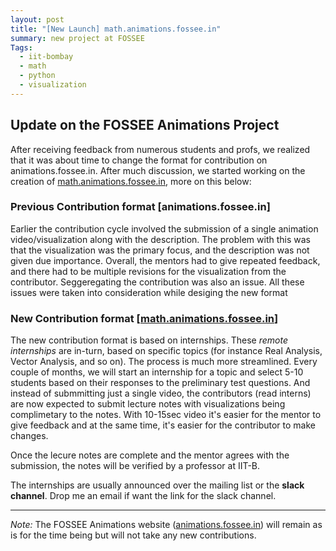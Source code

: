 ```yaml
---
layout: post
title: "[New Launch] math.animations.fossee.in"
summary: new project at FOSSEE 
Tags: 
  - iit-bombay
  - math
  - python
  - visualization
---
```


## Update on the FOSSEE Animations Project
After receiving feedback from numerous students and profs, we realized that it was about time to change the format for contribution on animations.fossee.in. After much discussion, we started working on the creation of [math.animations.fossee.in](http://math.animations.fossee.in), more on this below:


### Previous Contribution format [animations.fossee.in]
Earlier the contribution cycle involved the submission of a single animation video/visualization along with the description. The problem with this was that the visualization was the primary focus, and the description was not given due importance. Overall, the mentors had to give repeated feedback, and there had to be multiple revisions for the visualization from the contributor. Seggeregating the contribution was also an issue. All these issues were taken into consideration while desiging the new format

### New Contribution format [[math.animations.fossee.in](http://math.animations.fossee.in)]
The new contribution format is based on internships. These _remote internships_ are in-turn, based on specific topics (for instance Real Analysis, Vector Analysis, and so on). The process is much more streamlined. Every couple of months, we will start an internship for a topic and select 5-10 students based on their responses to the preliminary test questions. And instead of submmitting just a single video, the contributors (read interns) are now expected to submit lecture notes with visualizations being complimetary to the notes. With 10-15sec video it's easier for the mentor to give feedback and at the same time, it's easier for the contributor to make changes. 

Once the lecure notes are complete and the mentor agrees with the submission, the notes will be verified by a professor at IIT-B.

The internships are usually announced over the mailing list or the **slack channel**. Drop me an email if want the link for the slack channel.

----

*Note:* The FOSSEE Animations website ([animations.fossee.in](animations.fossee.in)) will remain as is for the time being but will not take any new contributions.


